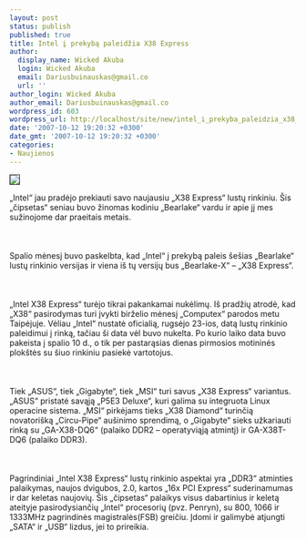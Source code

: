 ```yaml
---
layout: post
status: publish
published: true
title: Intel į prekybą paleidžia X38 Express
author:
  display_name: Wicked Akuba
  login: Wicked Akuba
  email: Dariusbuinauskas@gmail.co
  url: ''
author_login: Wicked Akuba
author_email: Dariusbuinauskas@gmail.co
wordpress_id: 603
wordpress_url: http://localhost/site/new/intel_i_prekyba_paleidzia_x38_express/
date: '2007-10-12 19:20:32 +0300'
date_gmt: '2007-10-12 19:20:32 +0300'
categories:
- Naujienos
---
```

<div class="imgright"><img src="http://www.ipix.lt/out.php/i263672_chipset.jpg" border="1"></div>
<p>„Intel“ jau pradėjo prekiauti savo naujausiu „X38 Express“ lustų rinkiniu. Šis „čipsetas“ seniau buvo žinomas kodiniu „Bearlake“ vardu ir apie jį mes sužinojome dar praeitais metais.<br />
<br><br />
<br>Spalio mėnesį buvo paskelbta, kad „Intel“ į prekybą paleis šešias „Bearlake“ lustų rinkinio versijas ir viena iš tų versijų bus „Bearlake-X“ – „X38 Express“.<br />
<br><br />
<br>„Intel X38 Express“ turėjo tikrai pakankamai nukėlimų. Iš pradžių atrodė, kad „X38“ pasirodymas turi įvykti birželio mėnesį „Computex“ parodos metu Taipėjuje. Vėliau „Intel“ nustatė oficialią, rugsėjo 23-ios, datą lustų rinkinio paleidimui į rinką, tačiau ši data vėl buvo nukelta. Po kurio laiko data buvo pakeista į spalio 10 d., o tik per pastarąsias dienas pirmosios motininės plokštės su šiuo rinkiniu pasiekė vartotojus.<br />
<br><br />
<br>Tiek „ASUS“, tiek „Gigabyte“, tiek „MSI“ turi savus „X38 Express“ variantus. „ASUS“ pristatė savąją „P5E3 Deluxe“, kuri galima su integruota Linux operacine sistema. „MSI“ pirkėjams tieks „X38 Diamond“ turinčią novatorišką „Circu-Pipe“ aušinimo sprendimą, o „Gigabyte“ sieks užkariauti rinką su „GA-X38-DQ6“ (palaiko DDR2 – operatyviąją atmintį) ir GA-X38T-DQ6 (palaiko DDR3).<br />
<br><br />
<br>Pagrindiniai „Intel X38 Express“ lustų rinkinio aspektai yra „DDR3“ atminties palaikymas, naujos dvigubos, 2.0, kartos „16x PCI Express“  suderinamumas ir dar keletas naujovių. Šis „čipsetas“ palaikys visus dabartinius ir keletą ateityje pasirodysiančių „Intel“ procesorių (pvz. Penryn), su 800, 1066 ir 1333MHz pagrindinės magistralės(FSB) greičiu. Įdomi ir galimybė atjungti „SATA“ ir „USB“ lizdus, jei to prireikia.<br />
<br></p>
